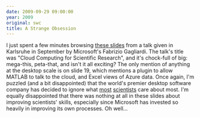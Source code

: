 ```yaml
---
date: 2009-09-29 09:00:00
year: 2009
original: swc
title: A Strange Obsession
---
```

<p>I just spent a few minutes
browsing <a href="http://research.microsoft.com/pubs/102785/GridKA_2009.pdf">these
slides</a> from a talk given in Karlsruhe in September by Microsoft's
Fabrizio Gagliardi.  The talk's title was "Cloud Computing for
Scientific Research", and it's chock-full of big: mega-this,
peta-that, and isn't it all exciting? The only mention of anything at
the desktop scale is on slide 19, which mentions a plugin to allow
MATLAB to talk to the cloud, and Excel views of Azure data. Once
again, I'm puzzled (and a bit disappointed) that the world's premier
desktop software company has decided to ignore
what <a href="{{site.github.url}}/files/bib/amsci-survey-2009.pdf">most</a>
<a href="{{site.github.url}}/files/bib/secse-survey-2009.pdf">scientists</a>
care about most. I'm equally disappointed that there was nothing at
all in these slides about improving scientists' skills, especially
since Microsoft has invested so heavily in improving its own
processes. Oh well...</p>

